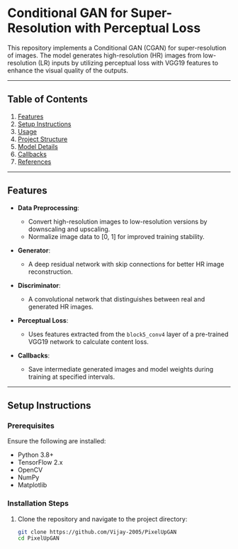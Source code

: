 # Conditional GAN for Super-Resolution with Perceptual Loss

This repository implements a Conditional GAN (CGAN) for super-resolution of images. The model generates high-resolution (HR) images from low-resolution (LR) inputs by utilizing perceptual loss with VGG19 features to enhance the visual quality of the outputs.

---

## Table of Contents

1. [Features](#features)
2. [Setup Instructions](#setup-instructions)
3. [Usage](#usage)
4. [Project Structure](#project-structure)
5. [Model Details](#model-details)
6. [Callbacks](#callbacks)
7. [References](#references)

---

## Features

- **Data Preprocessing**: 
  - Convert high-resolution images to low-resolution versions by downscaling and upscaling.
  - Normalize image data to [0, 1] for improved training stability.
  
- **Generator**: 
  - A deep residual network with skip connections for better HR image reconstruction.

- **Discriminator**: 
  - A convolutional network that distinguishes between real and generated HR images.

- **Perceptual Loss**: 
  - Uses features extracted from the `block5_conv4` layer of a pre-trained VGG19 network to calculate content loss.

- **Callbacks**: 
  - Save intermediate generated images and model weights during training at specified intervals.

---

## Setup Instructions

### Prerequisites
Ensure the following are installed:
- Python 3.8+
- TensorFlow 2.x
- OpenCV
- NumPy
- Matplotlib

### Installation Steps
1. Clone the repository and navigate to the project directory:
   ```bash
   git clone https://github.com/Vijay-2005/PixelUpGAN
   cd PixelUpGAN
